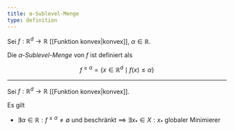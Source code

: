 ```yaml
---
title: α-Sublevel-Menge
type: definition
---
```


Sei $f : \mathbb{R}^d \to \mathbb{R}$ [[Funktion konvex|konvex]], $\alpha \in \mathbb{R}$.

Die *$\alpha$-Sublevel-Menge* von $f$ ist definiert als

$$
	f^{\ge \alpha} = \{ x \in \mathbb{R}^d \mid f(x) \le \alpha \}
$$

---

Sei $f : \mathbb{R}^d \to \mathbb{R}$ [[Funktion konvex|konvex]].

Es gilt
- $\exists \alpha \in \mathbb{R} : f^{\le \alpha} \ne \emptyset$ und beschränkt $\implies$ $\exists x_* \in X : x_*$ globaler Minimierer